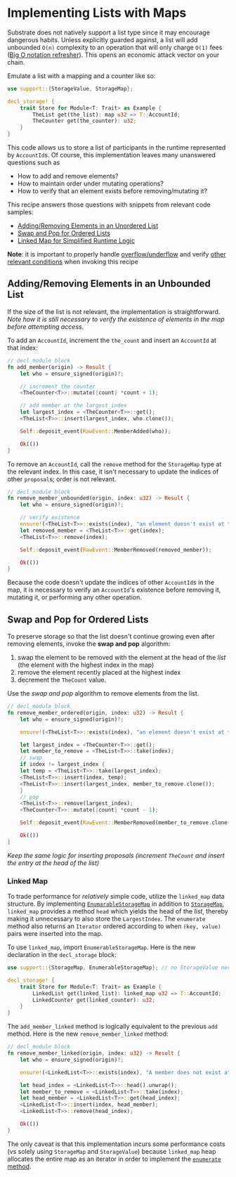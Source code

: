 # Implementing Lists with Maps

Substrate does not natively support a list type since it may encourage dangerous habits. Unless explicitly guarded against, a list will add unbounded `O(n)` complexity to an operation that will only charge `O(1)` fees ([Big O notation refresher](https://rob-bell.net/2009/06/a-beginners-guide-to-big-o-notation/)). This opens an economic attack vector on your chain.

Emulate a list with a mapping and a counter like so:

```rust
use support::{StorageValue, StorageMap};

decl_storage! {
    trait Store for Module<T: Trait> as Example {
        TheList get(the_list): map u32 => T::AccountId;
        TheCounter get(the_counter): u32;
    }
}
```

This code allows us to store a list of participants in the runtime represented by `AccountId`s. Of course, this implementation leaves many unanswered questions such as
* How to add and remove elements?
* How to maintain order under mutating operations?
* How to verify that an element exists before removing/mutating it?

This recipe answers those questions with snippets from relevant code samples:
* [Adding/Removing Elements in an Unordered List](#unbounded)
* [Swap and Pop for Ordered Lists](#swappop)
* [Linked Map for Simplified Runtime Logic](#linkedmap)

**Note**: it is important to properly handle [overflow/underflow](../advanced/safety.md#overunder) and verify [other relevant conditions](../advanced/safety.md#check) when invoking this recipe

## Adding/Removing Elements in an Unbounded List <a name = "unbounded"></a>

If the size of the list is not relevant, the implementation is straightforward. *Note how it is still necessary to verify the existence of elements in the map before attempting access.* 

To add an `AccountId`, increment the `the_count` and insert an `AccountId` at that index:

```rust
// decl_module block
fn add_member(origin) -> Result {
    let who = ensure_signed(origin)?;

    // increment the counter
    <TheCounter<T>>::mutate(|count| *count + 1);

    // add member at the largest_index
    let largest_index = <TheCounter<T>>::get();
    <TheList<T>>::insert(largest_index, who.clone());

    Self::deposit_event(RawEvent::MemberAdded(who));

    Ok(())
} 
```

To remove an `AccountId`, call the `remove` method for the `StorageMap` type at the relevant index. In this case, it isn't necessary to update the indices of other `proposal`s; order is not relevant.

```rust
// decl_module block
fn remove_member_unbounded(origin, index: u32) -> Result {
    let who = ensure_signed(origin)?;

    // verify existence
    ensure!(<TheList<T>>::exists(index), "an element doesn't exist at this index");
    let removed_member = <TheList<T>>::get(index);
    <TheList<T>>::remove(index);

    Self::deposit_event(RawEvent::MemberRemoved(removed_member));

    Ok(())
}
```

Because the code doesn't update the indices of other `AccountId`s in the map, it is necessary to verify an `AccountId`'s existence before removing it, mutating it, or performing any other operation.

## Swap and Pop for Ordered Lists <a name = "swappop"></a>

To preserve storage so that the list doesn't continue growing even after removing elements, invoke the **swap and pop** algorithm:
1. swap the element to be removed with the element at the head of the *list* (the element with the highest index in the map)
2. remove the element recently placed at the highest index
3. decrement the `TheCount` value. 

Use the *swap and pop* algorithm to remove elements from the list.

```rust
// decl_module block
fn remove_member_ordered(origin, index: u32) -> Result {
    let who = ensure_signed(origin)?;

    ensure!(<TheList<T>>::exists(index), "an element doesn't exist at this index");

    let largest_index = <TheCounter<T>>::get();
    let member_to_remove = <TheList<T>>::take(index);
    // swap
    if index != largest_index {
    let temp = <TheList<T>>::take(largest_index);
    <TheList<T>>::insert(index, temp);
    <TheList<T>>::insert(largest_index, member_to_remove.clone());
    }
    // pop
    <TheList<T>>::remove(largest_index);
    <TheCounter<T>>::mutate(|count| *count - 1);

    Self::deposit_event(RawEvent::MemberRemoved(member_to_remove.clone()));

    Ok(())
}
```

*Keep the same logic for inserting proposals (increment `TheCount` and insert the entry at the head of the list)* 

### Linked Map <a name = "linkedmap"></a>

To trade performance for *relatively* simple code, utilize the `linked_map` data structure. By implementing [`EnumarableStorageMap`](https://crates.parity.io/srml_support/storage/trait.EnumerableStorageMap.html) in addition to [`StorageMap`](https://crates.parity.io/srml_support/storage/trait.StorageMap.html), `linked_map` provides a method `head` which yields the head of the *list*, thereby making it unnecessary to also store the `LargestIndex`. The `enumerate` method also returns an `Iterator` ordered according to when `(key, value)` pairs were inserted into the map.

To use `linked_map`, import `EnumerableStorageMap`. Here is the new declaration in the `decl_storage` block:

```rust
use support::{StorageMap, EnumerableStorageMap}; // no StorageValue necessary

decl_storage! {
    trait Store for Module<T: Trait> as Example {
        LinkedList get(linked_list): linked_map u32 => T::AccountId;
        LinkedCounter get(linked_counter): u32;
    }
}
```

The `add_member_linked` method is logically equivalent to the previous `add` method. Here is the new `remove_member_linked` method:

```rust
// decl_module block
fn remove_member_linked(origin, index: u32) -> Result {
    let who = ensure_signed(origin)?;

    ensure!(<LinkedList<T>>::exists(index), "A member does not exist at this index");

    let head_index = <LinkedList<T>>::head().unwrap();
    let member_to_remove = <LinkedList<T>>::take(index);
    let head_member = <LinkedList<T>>::get(head_index);
    <LinkedList<T>>::insert(index, head_member);
    <LinkedList<T>>::remove(head_index);

    Ok(())
}
```

The only caveat is that this implementation incurs some performance costs (vs solely using `StorageMap` and `StorageValue`) because `linked_map` heap allocates the entire map as an iterator in order to implement the [`enumerate` method](https://crates.parity.io/srml_support/storage/trait.EnumerableStorageMap.html#tymethod.enumerate).